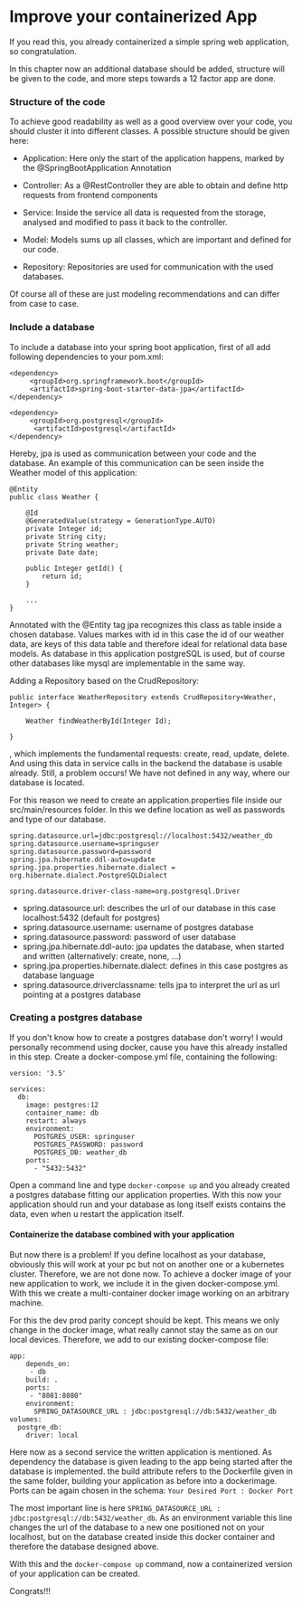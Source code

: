 # Improve your containerized App

If you read this, you already containerized a simple spring web application, so congratulation.

In this chapter now an additional database should be added, structure will be given to the code,
and more steps towards a 12 factor app are done.

### Structure of the code

To achieve good readability as well as a good overview over your code, you should cluster it into different
classes. A possible structure should be given here:

* Application: Here only the start of the application happens, marked by the @SpringBootApplication Annotation

* Controller: As a @RestController they are able to obtain and define http requests from frontend components

* Service: Inside the service all data is requested from the storage, analysed and modified to pass it back to the controller.

* Model: Models sums up all classes, which are important and defined for our code.

* Repository: Repositories are used for communication with the used databases.

Of course all of these are just modeling recommendations and can differ from case to case.

### Include a database 

To include a database into your spring boot application, first of all add following dependencies to your pom.xml:

```
<dependency>
     <groupId>org.springframework.boot</groupId>
     <artifactId>spring-boot-starter-data-jpa</artifactId>
</dependency>

<dependency>
     <groupId>org.postgresql</groupId>
      <artifactId>postgresql</artifactId>
</dependency>
```

Hereby, jpa is used as communication between your code and the database. An example of this communication can be seen inside 
the Weather model of this application:

```
@Entity
public class Weather {

    @Id
    @GeneratedValue(strategy = GenerationType.AUTO)
    private Integer id;
    private String city;
    private String weather;
    private Date date;

    public Integer getId() {
        return id;
    }

    ...
}
```

Annotated with the @Entity tag jpa recognizes this class as table inside a chosen database. Values markes with id
in this case the id of our weather data, are keys of this data table and therefore ideal for relational data base models.
As database in this application postgreSQL is used, but of course other databases like mysql are implementable in the same way.

Adding a Repository based on the CrudRepository:

```
public interface WeatherRepository extends CrudRepository<Weather, Integer> {

    Weather findWeatherById(Integer Id);

}
```

, which implements the fundamental requests: create, read, update, delete. And using
this data in service calls in the backend the database is usable already. Still, a problem occurs!
We have not defined in any way, where our database is located.

For this reason we need to create an application.properties file inside our src/main/resources folder.
In this we define location as well as passwords and type of our database.

```
spring.datasource.url=jdbc:postgresql://localhost:5432/weather_db
spring.datasource.username=springuser
spring.datasource.password=password
spring.jpa.hibernate.ddl-auto=update
spring.jpa.properties.hibernate.dialect = org.hibernate.dialect.PostgreSQLDialect

spring.datasource.driver-class-name=org.postgresql.Driver
```

* spring.datasource.url: describes the url of our database in this case localhost:5432 (default for postgres)
* spring.datasource.username: username of postgres database
* spring.datasource.password: password of user database
* spring.jpa.hibernate.ddl-auto: jpa updates the database, when started and written (alternatively: create, none, ...)
* spring.jpa.properties.hibernate.dialect: defines in this case postgres as database language
* spring.datasource.driverclassname: tells jpa to interpret the url as url pointing at a postgres database

### Creating a postgres database

If you don't know how to create a postgres database don't worry! I would personally recommend using docker, cause you
have this already installed in this step. Create a docker-compose.yml file, containing the following:

```
version: '3.5'

services:
  db:
    image: postgres:12
    container_name: db
    restart: always
    environment:
      POSTGRES_USER: springuser
      POSTGRES_PASSWORD: password
      POSTGRES_DB: weather_db
    ports:
      - "5432:5432"
```

Open a command line and type ``` docker-compose up ``` and you already created
a postgres database fitting our application properties. With this now your application should run
and your database as long itself exists contains the data, even when u restart the application itself.

#### Containerize the database combined with your application

But now there is a problem! If you define localhost as your database, obviously this will work at your pc
but not on another one or a kubernetes cluster. Therefore, we are not done now. To achieve a docker image of your new application
to work, we include it in the given docker-compose.yml. With this we create a multi-container docker image working on an
arbitrary machine.

For this the dev prod parity concept should be kept. This means we only change in the docker image,
what really cannot stay the same as on our local devices. Therefore, we add to our existing docker-compose file:

```
app:
    depends_on:
     - db
    build: .
    ports:
     - "8081:8080"
    environment:
      SPRING_DATASOURCE_URL : jdbc:postgresql://db:5432/weather_db
volumes:
  postgre_db:
    driver: local
```

Here now as a second service the written application is mentioned. As dependency the database is given
leading to the app being started after the database is implemented. the build attribute refers to the Dockerfile given
in the same folder, building your application as before into a dockerimage. Ports can be again chosen in the schema:
``` Your Desired Port : Docker Port ```

The most important line is here ``` SPRING_DATASOURCE_URL : jdbc:postgresql://db:5432/weather_db ```. As an environment variable
this line changes the url of the database to a new one positioned not on your localhost, but on the database created inside this
docker container and therefore the database designed above.

With this and the ``` docker-compose up ``` command, now a containerized version of your application can be created.

Congrats!!!
 